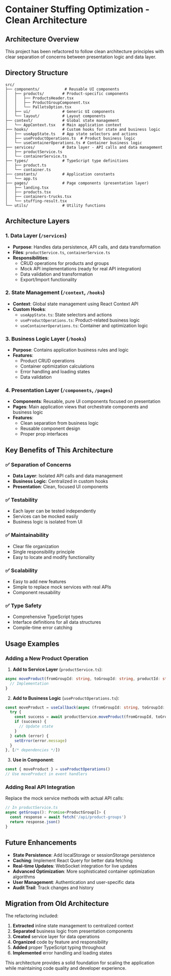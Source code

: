 # Container Stuffing Optimization - Clean Architecture

## Architecture Overview

This project has been refactored to follow clean architecture principles with clear separation of concerns between presentation logic and data layer.

## Directory Structure

```
src/
├── components/           # Reusable UI components
│   ├── products/        # Product-specific components
│   │   ├── ProductsHeader.tsx
│   │   ├── ProductGroupComponent.tsx
│   │   └── PalletsOption.tsx
│   ├── ui/              # Generic UI components
│   └── layout/          # Layout components
├── context/             # Global state management
│   └── AppContext.tsx   # Main application context
├── hooks/               # Custom hooks for state and business logic
│   ├── useAppState.ts   # App state selectors and actions
│   ├── useProductOperations.ts  # Product business logic
│   └── useContainerOperations.ts # Container business logic
├── services/            # Data layer - API calls and data management
│   ├── productService.ts
│   └── containerService.ts
├── types/               # TypeScript type definitions
│   ├── product.ts
│   └── container.ts
├── constants/           # Application constants
│   └── app.ts
├── pages/               # Page components (presentation layer)
│   ├── landing.tsx
│   ├── products.tsx
│   ├── containers-trucks.tsx
│   └── stuffing-result.tsx
└── utils/               # Utility functions
```

## Architecture Layers

### 1. Data Layer (`/services`)
- **Purpose**: Handles data persistence, API calls, and data transformation
- **Files**: `productService.ts`, `containerService.ts`
- **Responsibilities**:
  - CRUD operations for products and groups
  - Mock API implementations (ready for real API integration)
  - Data validation and transformation
  - Export/Import functionality

### 2. State Management (`/context`, `/hooks`)
- **Context**: Global state management using React Context API
- **Custom Hooks**: 
  - `useAppState.ts`: State selectors and actions
  - `useProductOperations.ts`: Product-related business logic
  - `useContainerOperations.ts`: Container and optimization logic

### 3. Business Logic Layer (`/hooks`)
- **Purpose**: Contains application business rules and logic
- **Features**:
  - Product CRUD operations
  - Container optimization calculations
  - Error handling and loading states
  - Data validation

### 4. Presentation Layer (`/components`, `/pages`)
- **Components**: Reusable, pure UI components focused on presentation
- **Pages**: Main application views that orchestrate components and business logic
- **Features**:
  - Clean separation from business logic
  - Reusable component design
  - Proper prop interfaces

## Key Benefits of This Architecture

### ✅ Separation of Concerns
- **Data Layer**: Isolated API calls and data management
- **Business Logic**: Centralized in custom hooks
- **Presentation**: Clean, focused UI components

### ✅ Testability
- Each layer can be tested independently
- Services can be mocked easily
- Business logic is isolated from UI

### ✅ Maintainability
- Clear file organization
- Single responsibility principle
- Easy to locate and modify functionality

### ✅ Scalability
- Easy to add new features
- Simple to replace mock services with real APIs
- Component reusability

### ✅ Type Safety
- Comprehensive TypeScript types
- Interface definitions for all data structures
- Compile-time error catching

## Usage Examples

### Adding a New Product Operation

1. **Add to Service Layer** (`productService.ts`):
```typescript
async moveProduct(fromGroupId: string, toGroupId: string, productId: string): Promise<boolean> {
  // Implementation
}
```

2. **Add to Business Logic** (`useProductOperations.ts`):
```typescript
const moveProduct = useCallback(async (fromGroupId: string, toGroupId: string, productId: string) => {
  try {
    const success = await productService.moveProduct(fromGroupId, toGroupId, productId)
    if (success) {
      // Update state
    }
  } catch (error) {
    setError(error.message)
  }
}, [/* dependencies */])
```

3. **Use in Component**:
```typescript
const { moveProduct } = useProductOperations()
// Use moveProduct in event handlers
```

### Adding Real API Integration

Replace the mock service methods with actual API calls:

```typescript
// In productService.ts
async getGroups(): Promise<ProductGroup[]> {
  const response = await fetch('/api/product-groups')
  return response.json()
}
```

## Future Enhancements

- **State Persistence**: Add localStorage or sessionStorage persistence
- **Caching**: Implement React Query for better data fetching
- **Real-time Updates**: WebSocket integration for live updates
- **Advanced Optimization**: More sophisticated container optimization algorithms
- **User Management**: Authentication and user-specific data
- **Audit Trail**: Track changes and history

## Migration from Old Architecture

The refactoring included:

1. **Extracted** inline state management to centralized context
2. **Separated** business logic from presentation components
3. **Created** service layer for data operations
4. **Organized** code by feature and responsibility
5. **Added** proper TypeScript typing throughout
6. **Implemented** error handling and loading states

This architecture provides a solid foundation for scaling the application while maintaining code quality and developer experience.

